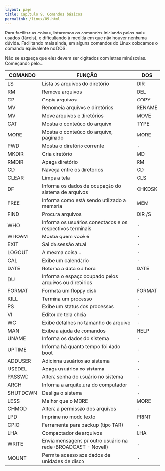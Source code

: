 ```yaml
---
layout: page
title: Capítulo 9. Comandos básicos
permalink: /linux/09.html
---
```


Para facilitar as coisas, listaremos os comandos iniciando pelos mais usados (fáceis), e dificultando à medida em que não houver nenhuma dúvida. Facilitando mais ainda, em alguns comandos do Linux colocamos o comando eqüivalente no DOS.

Não se esqueça que eles devem ser digitados com letras minúsculas. Começando pelo...

COMANDO | FUNÇÃO | DOS
------- | -------| ---
LS | Lista os arquivos do diretório | DIR
RM | Remove arquivos| DEL
CP | Copia arquivos | COPY
MV | Renomeia arquivos e diretórios | RENAME
MV | Move arquivos e diretórios | MOVE
CAT | Mostra o conteúdo do arquivo | TYPE
MORE | Mostra o conteúdo do arquivo, paginado | MORE
PWD | Mostra o diretório corrente | -
MKDIR | Cria diretório | MD
RMDIR | Apaga diretório | RM
CD | Navega entre os diretórios | CD
CLEAR | Limpa a tela | CLS
DF | Informa os dados de ocupação do sistema de arquivos | CHKDSK
FREE | Informa como está sendo utilizado a memória | MEM
FIND | Procura arquivos | DIR /S
WHO | Informa os usuários conectados e os respectivos terminais | -
WHOAMI | Mostra quem você é | -
EXIT | Sai da sessão atual | -
LOGOUT | A mesma coisa... | -
CAL | Exibe um calendário | -
DATE | Retorna a data e a hora | DATE
DU | Informa o espaço ocupado pelos arquivos ou diretórios | -
FORMAT | Formata um floppy disk | FORMAT
KILL | Termina um processo | -
PS | Exibe um status dos processos | -
VI | Editor de tela cheia | -
WC | Exibe detalhes no tamanho do arquivo | -
MAN | Exibe a ajuda de comandos | HELP
UNAME | Informa os dados do sistema | -
UPTIME | Informa há quanto tempo foi dado boot | -
ADDUSER | Adiciona usuários ao sistema | -
USEDEL | Apaga usuários no sistema | -
PASSWD | Altera senha do usuário no sistema | -
ARCH | Informa a arquitetura do computador | -
SHUTDOWN | Desliga o sistema | -
LESS | Melhor que o MORE | MORE
CHMOD | Altera a permissão dos arquivos | -
LPD | Imprime no modo texto | PRINT
CPIO | Ferramenta para backup (tipo TAR) | -
LHA | Compactador de arquivos | LHA
WRITE | Envia mensagens p/ outro usuário na rede (BROADCAST - Novell) | -
MOUNT | Permite acesso aos dados de unidades de disco | -
